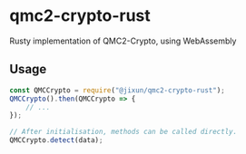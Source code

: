 # qmc2-crypto-rust

Rusty implementation of QMC2-Crypto, using WebAssembly

## Usage

```js
const QMCCrypto = require("@jixun/qmc2-crypto-rust");
QMCCrypto().then(QMCCrypto => {
    // ...
});

// After initialisation, methods can be called directly.
QMCCrypto.detect(data);
```
